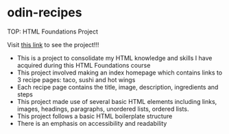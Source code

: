 # odin-recipes
TOP: HTML Foundations Project

Visit [this link](https://robinvuy.github.io/odin-recipes/) to see the project!!!

- This is a project to consolidate my HTML knowledge and skills I have acquired during this HTML Foundations course
- This project involved making an index homepage which contains links to 3 recipe pages: taco, sushi and hot wings
- Each recipe page contains the title, image, description, ingredients and steps
- This project made use of several basic HTML elements including links, images, headings, paragraphs, unordered lists, ordered lists.
- This project follows a basic HTML boilerplate structure
- There is an emphasis on accessibility and readability
